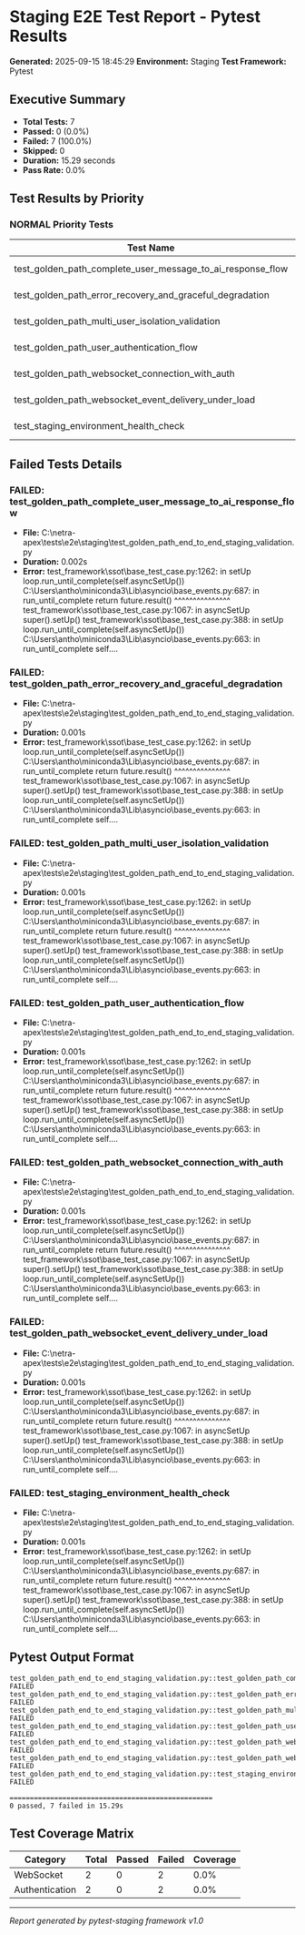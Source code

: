 # Staging E2E Test Report - Pytest Results

**Generated:** 2025-09-15 18:45:29
**Environment:** Staging
**Test Framework:** Pytest

## Executive Summary

- **Total Tests:** 7
- **Passed:** 0 (0.0%)
- **Failed:** 7 (100.0%)
- **Skipped:** 0
- **Duration:** 15.29 seconds
- **Pass Rate:** 0.0%

## Test Results by Priority

### NORMAL Priority Tests

| Test Name | Status | Duration | File |
|-----------|--------|----------|------|
| test_golden_path_complete_user_message_to_ai_response_flow | FAIL failed | 0.002s | test_golden_path_end_to_end_staging_validation.py |
| test_golden_path_error_recovery_and_graceful_degradation | FAIL failed | 0.001s | test_golden_path_end_to_end_staging_validation.py |
| test_golden_path_multi_user_isolation_validation | FAIL failed | 0.001s | test_golden_path_end_to_end_staging_validation.py |
| test_golden_path_user_authentication_flow | FAIL failed | 0.001s | test_golden_path_end_to_end_staging_validation.py |
| test_golden_path_websocket_connection_with_auth | FAIL failed | 0.001s | test_golden_path_end_to_end_staging_validation.py |
| test_golden_path_websocket_event_delivery_under_load | FAIL failed | 0.001s | test_golden_path_end_to_end_staging_validation.py |
| test_staging_environment_health_check | FAIL failed | 0.001s | test_golden_path_end_to_end_staging_validation.py |

## Failed Tests Details

### FAILED: test_golden_path_complete_user_message_to_ai_response_flow
- **File:** C:\netra-apex\tests\e2e\staging\test_golden_path_end_to_end_staging_validation.py
- **Duration:** 0.002s
- **Error:** test_framework\ssot\base_test_case.py:1262: in setUp
    loop.run_until_complete(self.asyncSetUp())
C:\Users\antho\miniconda3\Lib\asyncio\base_events.py:687: in run_until_complete
    return future.result()
           ^^^^^^^^^^^^^^^
test_framework\ssot\base_test_case.py:1067: in asyncSetUp
    super().setUp()
test_framework\ssot\base_test_case.py:388: in setUp
    loop.run_until_complete(self.asyncSetUp())
C:\Users\antho\miniconda3\Lib\asyncio\base_events.py:663: in run_until_complete
    self....

### FAILED: test_golden_path_error_recovery_and_graceful_degradation
- **File:** C:\netra-apex\tests\e2e\staging\test_golden_path_end_to_end_staging_validation.py
- **Duration:** 0.001s
- **Error:** test_framework\ssot\base_test_case.py:1262: in setUp
    loop.run_until_complete(self.asyncSetUp())
C:\Users\antho\miniconda3\Lib\asyncio\base_events.py:687: in run_until_complete
    return future.result()
           ^^^^^^^^^^^^^^^
test_framework\ssot\base_test_case.py:1067: in asyncSetUp
    super().setUp()
test_framework\ssot\base_test_case.py:388: in setUp
    loop.run_until_complete(self.asyncSetUp())
C:\Users\antho\miniconda3\Lib\asyncio\base_events.py:663: in run_until_complete
    self....

### FAILED: test_golden_path_multi_user_isolation_validation
- **File:** C:\netra-apex\tests\e2e\staging\test_golden_path_end_to_end_staging_validation.py
- **Duration:** 0.001s
- **Error:** test_framework\ssot\base_test_case.py:1262: in setUp
    loop.run_until_complete(self.asyncSetUp())
C:\Users\antho\miniconda3\Lib\asyncio\base_events.py:687: in run_until_complete
    return future.result()
           ^^^^^^^^^^^^^^^
test_framework\ssot\base_test_case.py:1067: in asyncSetUp
    super().setUp()
test_framework\ssot\base_test_case.py:388: in setUp
    loop.run_until_complete(self.asyncSetUp())
C:\Users\antho\miniconda3\Lib\asyncio\base_events.py:663: in run_until_complete
    self....

### FAILED: test_golden_path_user_authentication_flow
- **File:** C:\netra-apex\tests\e2e\staging\test_golden_path_end_to_end_staging_validation.py
- **Duration:** 0.001s
- **Error:** test_framework\ssot\base_test_case.py:1262: in setUp
    loop.run_until_complete(self.asyncSetUp())
C:\Users\antho\miniconda3\Lib\asyncio\base_events.py:687: in run_until_complete
    return future.result()
           ^^^^^^^^^^^^^^^
test_framework\ssot\base_test_case.py:1067: in asyncSetUp
    super().setUp()
test_framework\ssot\base_test_case.py:388: in setUp
    loop.run_until_complete(self.asyncSetUp())
C:\Users\antho\miniconda3\Lib\asyncio\base_events.py:663: in run_until_complete
    self....

### FAILED: test_golden_path_websocket_connection_with_auth
- **File:** C:\netra-apex\tests\e2e\staging\test_golden_path_end_to_end_staging_validation.py
- **Duration:** 0.001s
- **Error:** test_framework\ssot\base_test_case.py:1262: in setUp
    loop.run_until_complete(self.asyncSetUp())
C:\Users\antho\miniconda3\Lib\asyncio\base_events.py:687: in run_until_complete
    return future.result()
           ^^^^^^^^^^^^^^^
test_framework\ssot\base_test_case.py:1067: in asyncSetUp
    super().setUp()
test_framework\ssot\base_test_case.py:388: in setUp
    loop.run_until_complete(self.asyncSetUp())
C:\Users\antho\miniconda3\Lib\asyncio\base_events.py:663: in run_until_complete
    self....

### FAILED: test_golden_path_websocket_event_delivery_under_load
- **File:** C:\netra-apex\tests\e2e\staging\test_golden_path_end_to_end_staging_validation.py
- **Duration:** 0.001s
- **Error:** test_framework\ssot\base_test_case.py:1262: in setUp
    loop.run_until_complete(self.asyncSetUp())
C:\Users\antho\miniconda3\Lib\asyncio\base_events.py:687: in run_until_complete
    return future.result()
           ^^^^^^^^^^^^^^^
test_framework\ssot\base_test_case.py:1067: in asyncSetUp
    super().setUp()
test_framework\ssot\base_test_case.py:388: in setUp
    loop.run_until_complete(self.asyncSetUp())
C:\Users\antho\miniconda3\Lib\asyncio\base_events.py:663: in run_until_complete
    self....

### FAILED: test_staging_environment_health_check
- **File:** C:\netra-apex\tests\e2e\staging\test_golden_path_end_to_end_staging_validation.py
- **Duration:** 0.001s
- **Error:** test_framework\ssot\base_test_case.py:1262: in setUp
    loop.run_until_complete(self.asyncSetUp())
C:\Users\antho\miniconda3\Lib\asyncio\base_events.py:687: in run_until_complete
    return future.result()
           ^^^^^^^^^^^^^^^
test_framework\ssot\base_test_case.py:1067: in asyncSetUp
    super().setUp()
test_framework\ssot\base_test_case.py:388: in setUp
    loop.run_until_complete(self.asyncSetUp())
C:\Users\antho\miniconda3\Lib\asyncio\base_events.py:663: in run_until_complete
    self....

## Pytest Output Format

```
test_golden_path_end_to_end_staging_validation.py::test_golden_path_complete_user_message_to_ai_response_flow FAILED
test_golden_path_end_to_end_staging_validation.py::test_golden_path_error_recovery_and_graceful_degradation FAILED
test_golden_path_end_to_end_staging_validation.py::test_golden_path_multi_user_isolation_validation FAILED
test_golden_path_end_to_end_staging_validation.py::test_golden_path_user_authentication_flow FAILED
test_golden_path_end_to_end_staging_validation.py::test_golden_path_websocket_connection_with_auth FAILED
test_golden_path_end_to_end_staging_validation.py::test_golden_path_websocket_event_delivery_under_load FAILED
test_golden_path_end_to_end_staging_validation.py::test_staging_environment_health_check FAILED

==================================================
0 passed, 7 failed in 15.29s
```

## Test Coverage Matrix

| Category | Total | Passed | Failed | Coverage |
|----------|-------|--------|--------|----------|
| WebSocket | 2 | 0 | 2 | 0.0% |
| Authentication | 2 | 0 | 2 | 0.0% |

---
*Report generated by pytest-staging framework v1.0*
